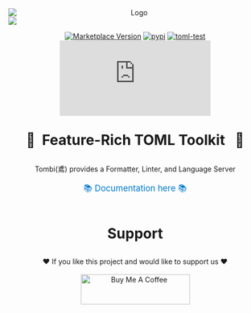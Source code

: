 <div align="center" style="display: flex; flex-direction: column; gap: 0;">
    <img src="https://raw.githubusercontent.com/tombi-toml/tombi/refs/heads/main/docs/public/tombi.svg" alt="Logo" style="display: block; margin: 0;">
    <img src="https://raw.githubusercontent.com/tombi-toml/tombi/refs/heads/main/docs/public/demo.gif" style="display: block; margin: 0;" />
</div>

<div align="center">

[![Marketplace Version](https://vsmarketplacebadges.dev/version/tombi-toml.tombi.png?label=VS%20Code%20Marketplace&logo=visual-studio-code "Current Release")](https://marketplace.visualstudio.com/items?itemName=tombi-toml.tombi)
[![pypi](https://img.shields.io/pypi/v/tombi.svg)](https://pypi.python.org/pypi/tombi)
[![toml-test](https://github.com/tombi-toml/tombi/actions/workflows/toml-test.yml/badge.svg)](https://github.com/tombi-toml/tombi/actions)
[![GitHub license](https://badgen.net/github/license/Naereen/Strapdown.js?style=flat-square)](https://github.com/Naereen/StrapDown.js/blob/master/LICENSE)

</div>

<br>

<div align="center">
    <div align="center" style="font-size: 2.0em; margin-bottom: 30px;">
        <strong> 🦅&nbsp; Feature-Rich TOML Toolkit &nbsp 🦅</strong>
    </div>
    Tombi(鳶) provides a Formatter, Linter, and Language Server
    <br><br>
    <a href="https://tombi-toml.github.io/tombi" style="font-size: 1.2em; color: #007acc; text-decoration: none;">
        📚 Documentation here 📚
    </a>
</div>

<br>

<div align="center">
    <h2 align="center" style="font-size: 2.0em; margin-bottom: 30px;">
        <strong>Support</strong>
    </h2>
    ❤️ If you like this project and would like to support us ❤️
    <br><br>
    <a href="https://www.buymeacoffee.com/tombi" target="_blank"><img src="https://cdn.buymeacoffee.com/buttons/v2/default-yellow.png" alt="Buy Me A Coffee" style="height: 60px !important;width: 217px !important;" ></a>
</div>

